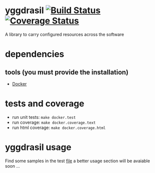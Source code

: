 # yggdrasil [![Build Status](https://travis-ci.org/rjansen/yggdrasil.svg?branch=master)](https://travis-ci.org/rjansen/yggdrasil) [![Coverage Status](https://codecov.io/gh/rjansen/yggdrasil/branch/master/graph/badge.svg)](https://codecov.io/gh/rjansen/yggdrasil)

A library to carry configured resources across the software

# dependencies
## tools (you must provide the installation)
- [Docker](https://www.docker.com/)

# tests and coverage
- run unit tests: `make docker.test`
- run coverage: `make docker.coverage.text`
- run html coverage: `make docker.coverage.html`

# yggdrasil usage
Find some samples in the test [file](yggdrasil_test.go) a better usage section will be avaiable soon ...
